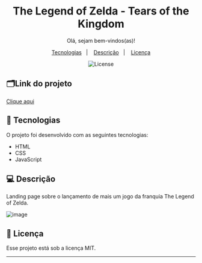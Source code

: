 <h1 align="center"> The Legend of Zelda - Tears of the Kingdom </h1>

<p align="center">
Olá, sejam bem-vindos(as)!
</p>
<p align="center"> 

</p>

<p align="center">
  <a href="#-tecnologias">Tecnologias</a>&nbsp;&nbsp;&nbsp;|&nbsp;&nbsp;&nbsp;
  <a href="#-descrição">Descrição</a>&nbsp;&nbsp;&nbsp;|&nbsp;&nbsp;&nbsp;
  <a href="#memo-licença">Licença</a>
</p>

<p align="center">
  <img alt="License" src="https://img.shields.io/static/v1?label=license&message=MIT&color=49AA26&labelColor=000000">
</p>

## 🗂️Link do projeto
<a href= "https://izabela-franca.github.io/the-legend-of-zelda-landing-page/"> Clique aqui <a/>

## 🚀 Tecnologias

O projeto foi desenvolvido com as seguintes tecnologias:

- HTML
- CSS
- JavaScript 


## 💻 Descrição

Landing page sobre o lançamento de mais um jogo da franquia The Legend of Zelda.


![image](https://user-images.githubusercontent.com/101933646/213915397-6218007c-4b14-4210-b1da-29260401ae61.png)


## :memo: Licença

Esse projeto está sob a licença MIT.

---
